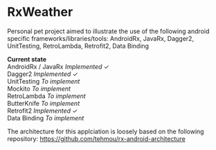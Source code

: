 # RxWeather
Personal pet project aimed to illustrate the use of the following android specific frameworks/libraries/tools: AndroidRx, JavaRx, Dagger2, UnitTesting, RetroLambda, Retrofit2, Data Binding

<B>Current state</B><br>
AndroidRx / JavaRx <i>Implemented</i> ✓ <br>
Dagger2 <i>Implemented</i> ✓ <br>
UnitTesting <i>To implement</i><br>
Mockito <i>To implement</i><br>
RetroLambda <i>To implement</i><br>
ButterKnife <i>To implement</i><br>
Retrofit2 <i>Implemented</i> ✓ <br>
Data Binding <i>To implement</i><br>

The architecture for this applciation is loosely based on the following repository:
https://github.com/tehmou/rx-android-architecture
